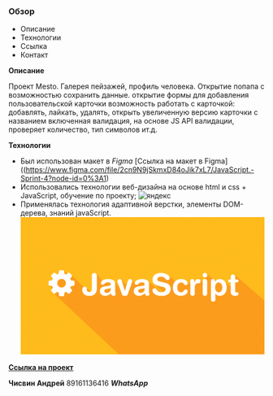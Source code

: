 
### Обзор
* Описание
* Технологии
* Ссылка
* Контакт

**Описание**

Проект Mesto.
Галерея пейзажей, профиль человека.
Открытие попапа с возможностью сохранить данные.
открытие формы для добавления пользовательской карточки
возможность работать с карточкой: добавлять, лайкать, удалять, открыть увеличенную версию карточки с названием
включенная валидация, на основе JS API валидации, проверяет количество, тип символов ит.д.

**Технологии**

* Был использован макет в _Figma_
[Ссылка на макет в Figma]((https://www.figma.com/file/2cn9N9jSkmxD84oJik7xL7/JavaScript.-Sprint-4?node-id=0%3A1)
* Использовались технологии веб-дизайна на основе html и css + JavaScript, обучение по проекту;
![яндекс](https://github.com/ChisvinAndrew1/how-to-learn/blob/573f6bef7fb92abcaacb99dfb18825e118c8be34/images/logo_place_header.svg)
* Применялась технология адаптивной верстки, элементы DOM-дерева, знаний javaScript.
![java](images/javscript.png)


[**Ссылка на проект**](https://chisvinandrew1.github.io/mesto/)

**Чисвин Андрей** 89161136416 **_WhatsApp_**
